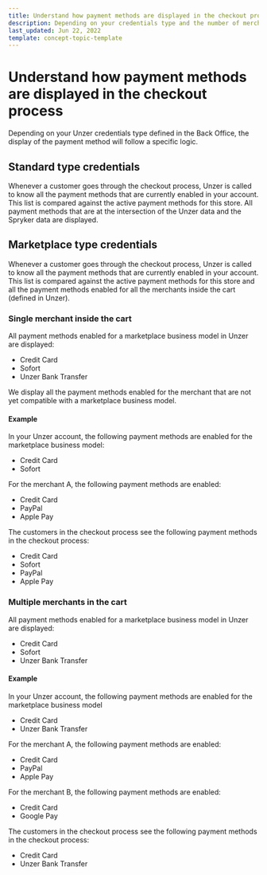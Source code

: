 ```yaml
---
title: Understand how payment methods are displayed in the checkout process
description: Depending on your credentials type and the number of merchants in the cart, some payment methods are hidden.
last_updated: Jun 22, 2022
template: concept-topic-template
---
```


# Understand how payment methods are displayed in the checkout process

Depending on your Unzer credentials type defined in the Back Office, the display of the payment method will follow a specific logic.

## Standard type credentials

Whenever a customer goes through the checkout process, Unzer is called to know all the payment methods that are currently enabled in your account. This list is compared against the active payment methods for this store. All payment methods that are at the intersection of the Unzer data and the Spryker data are displayed.

## Marketplace type credentials

Whenever a customer goes through the checkout process, Unzer is called to know all the payment methods that are currently enabled in your account. This list is compared against the active payment methods for this store and all the payment methods enabled for all the merchants inside the cart (defined in Unzer).

### Single merchant inside the cart

All payment methods enabled for a marketplace business model in Unzer are displayed:

* Credit Card
* Sofort
* Unzer Bank Transfer

We display all the payment methods enabled for the merchant that are not yet compatible with a marketplace business model.

#### Example

In your Unzer account, the following payment methods are enabled for the marketplace business model:

* Credit Card
* Sofort

For the merchant A, the following payment methods are enabled:

* Credit Card
* PayPal
* Apple Pay

The customers in the checkout process see the following payment methods in the checkout process:

* Credit Card
* Sofort
* PayPal
* Apple Pay

### Multiple merchants in the cart

All payment methods enabled for a marketplace business model in Unzer are displayed:

* Credit Card
* Sofort
* Unzer Bank Transfer

#### Example

In your Unzer account, the following payment methods are enabled for the marketplace business model

* Credit Card
* Unzer Bank Transfer

For the merchant A, the following payment methods are enabled:

* Credit Card
* PayPal
* Apple Pay

For the merchant B, the following payment methods are enabled:

* Credit Card
* Google Pay

The customers in the checkout process see the following payment methods in the checkout process:

* Credit Card
* Unzer Bank Transfer
